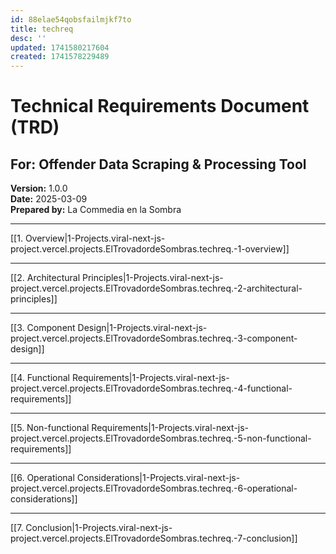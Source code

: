 ```yaml
---
id: 88elae54qobsfailmjkf7to
title: techreq
desc: ''
updated: 1741580217604
created: 1741578229489
---
```

# Technical Requirements Document (TRD)

## For: Offender Data Scraping & Processing Tool

**Version:** 1.0.0  
**Date:** 2025-03-09  
**Prepared by:** La Commedia en la Sombra

___

[[1. Overview|1-Projects.viral-next-js-project.vercel.projects.ElTrovadordeSombras.techreq.-1-overview]]

___

[[2. Architectural Principles|1-Projects.viral-next-js-project.vercel.projects.ElTrovadordeSombras.techreq.-2-architectural-principles]]

---

[[3. Component Design|1-Projects.viral-next-js-project.vercel.projects.ElTrovadordeSombras.techreq.-3-component-design]]
___

[[4. Functional Requirements|1-Projects.viral-next-js-project.vercel.projects.ElTrovadordeSombras.techreq.-4-functional-requirements]]

___

[[5. Non-functional Requirements|1-Projects.viral-next-js-project.vercel.projects.ElTrovadordeSombras.techreq.-5-non-functional-requirements]]

___


[[6. Operational Considerations|1-Projects.viral-next-js-project.vercel.projects.ElTrovadordeSombras.techreq.-6-operational-considerations]]
___

[[7. Conclusion|1-Projects.viral-next-js-project.vercel.projects.ElTrovadordeSombras.techreq.-7-conclusion]]
